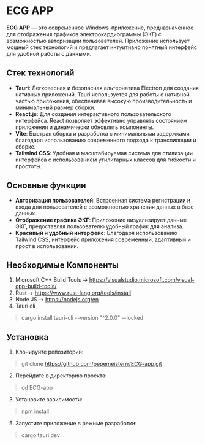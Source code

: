 # ECG APP 

**ECG APP** — это современное Windows-приложение, предназначенное для отображения графиков электрокардиограммы (ЭКГ) с возможностью авторизации пользователей. Приложение использует мощный стек технологий и предлагает интуитивно понятный интерфейс для удобной работы с данными.

## Стек технологий

- **Tauri**: Легковесная и безопасная альтернатива Electron для создания нативных приложений. Tauri используется для работы с нативной частью приложения, обеспечивая высокую производительность и минимальный размер сборки.
- **React.js**: Для создания интерактивного пользовательского интерфейса. React позволяет эффективно управлять состоянием приложения и динамически обновлять компоненты.
- **Vite**: Быстрая сборка и разработка с минимальными задержками благодаря использованию современного подхода к транспиляции и сборке.
- **Tailwind CSS**: Удобная и масштабируемая система для стилизации интерфейса с использованием утилитарных классов для гибкости и простоты.

## Основные функции

- **Авторизация пользователей**: Встроенная система регистрации и входа для пользователей с возможностью хранения данных в базе данных.
- **Отображение графика ЭКГ**: Приложение визуализирует данные ЭКГ, предоставляя пользователю удобный график для анализа.
- **Красивый и удобный интерфейс**: Благодаря использованию Tailwind CSS, интерфейс приложения современный, адаптивный и прост в использовании.

## Необходимые Компоненты
1. Microsoft C++ Build Tools -> https://visualstudio.microsoft.com/visual-cpp-build-tools/
2. Rust -> https://www.rust-lang.org/tools/install
3. Node JS -> https://nodejs.org/en
4. Tauri cli
> cargo install tauri-cli --version "^2.0.0" --locked

## Установка
1. Клонируйте репозиторий:
>git clone https://github.com/pepemeisterrr/ECG-app.git
2. Перейдите в директорию проекта:
>cd ECG-app
3. Установите зависимости:
>npm install
5. Запустите приложение в режиме разработки:
>cargo tauri dev
